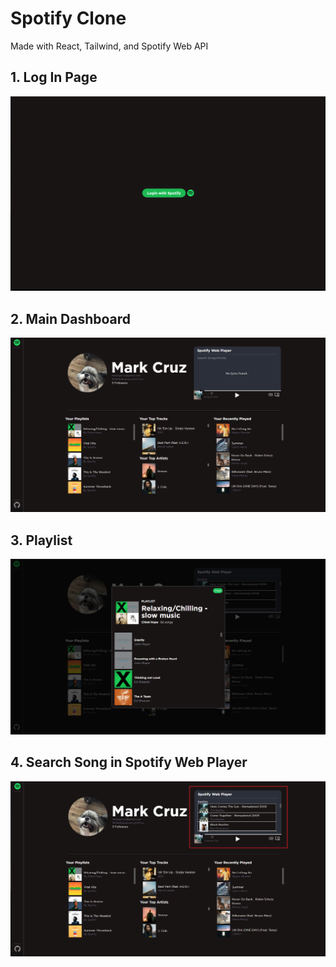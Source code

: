 # Spotify Clone

Made with React, Tailwind, and Spotify Web API

## 1. Log In Page

![alt text](img/Image1.png)

## 2. Main Dashboard

![alt text](img/Image2.png)

## 3. Playlist

![alt text](img/Image3.png)

## 4. Search Song in Spotify Web Player

![alt text](img/Image4.png)
